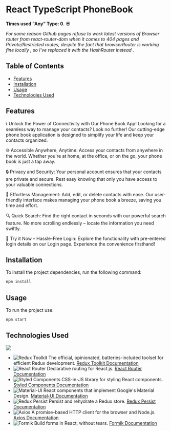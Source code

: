 # React TypeScript PhoneBook
**Times used "Any" Type: 0**. 😎

*For some reason Github pages refuse to work latest versions of Browser router from react-router-dom when it comes to 404 pages and Private/Restricted routes, despite the fact that browserRouter is working fine locally , so I've replaced it with the HashRouter instead .*
## Table of Contents
- [Features](#features)
- [Installation](#installation)
- [Usage](#usage)
- [Technologies Used](#technologies-used)

## Features

📞 Unlock the Power of Connectivity with Our Phone Book App!
Looking for a seamless way to manage your contacts? Look no further! Our cutting-edge phone book application is designed to simplify your life and keep your contacts organized.

🌐 Accessible Anywhere, Anytime:
Access your contacts from anywhere in the world. Whether you're at home, at the office, or on the go, your phone book is just a tap away.

🔒 Privacy and Security:
Your personal account ensures that your contacts are private and secure. Rest easy knowing that only you have access to your valuable connections.

🚀 Effortless Management:
Add, edit, or delete contacts with ease. Our user-friendly interface makes managing your phone book a breeze, saving you time and effort.

🔍 Quick Search:
Find the right contact in seconds with our powerful search feature. No more scrolling endlessly – locate the information you need swiftly.

📱 Try it Now – Hassle-Free Login:
Explore the functionality with pre-entered login details on our Login page. Experience the convenience firsthand!

## Installation
To install the project dependencies, run the following command:
```bash
npm install
```
## Usage
To run the project use:
```bash
npm start
```
## Technologies Used
![ ](https://github-readme-tech-stack.vercel.app/api/cards?title=Technologies+Used&align=center&titleAlign=center&lineCount=1&width=600&bg=%230D1117&badge=%23161B22&border=%2321262D&titleColor=%2358A6FF&line1=react%2Creact%2C00e3ff%3Bredux%2Credux%2Cf7ef7d%3Bwebpack%2Cwebpack%2Cbe58ff%3Btypescript%2Ctypescript%2C008afa%3B)

- ![Redux Toolkit](https://img.shields.io/badge/Redux_Toolkit-764ABC?style=flat-square&logo=Redux&logoColor=white) The official, opinionated, batteries-included toolset for efficient Redux development. [Redux Toolkit Documentation](https://redux-toolkit.js.org/)
- ![React Router](https://img.shields.io/badge/React_Router-CA4245?style=flat-square&logo=React-Router&logoColor=white) Declarative routing for React.js. [React Router Documentation](https://reactrouter.com/)
- ![Styled Components](https://img.shields.io/badge/Styled_Components-DB7093?style=flat-square&logo=Styled-Components&logoColor=white) CSS-in-JS library for styling React components. [Styled Components Documentation](https://styled-components.com/)
- ![Material-UI](https://img.shields.io/badge/MUI-0081CB?style=flat-square&logo=Material-UI&logoColor=white) React components that implement Google's Material Design. [Material-UI Documentation](https://mui.com/)
- ![Redux Persist](https://img.shields.io/badge/Redux_Persist-99424F?style=flat-square&logo=Redux&logoColor=white) Persist and rehydrate a Redux store. [Redux Persist Documentation](https://github.com/rt2zz/redux-persist)
- ![Axios](https://img.shields.io/badge/Axios-56A2C7?style=flat-square&logo=Axios&logoColor=white) A promise-based HTTP client for the browser and Node.js. [Axios Documentation](https://axios-http.com/)
- ![Formik](https://img.shields.io/badge/Formik-61DAFB?style=flat-square&logo=Formik&logoColor=white) Build forms in React, without tears. [Formik Documentation](https://formik.org/)
